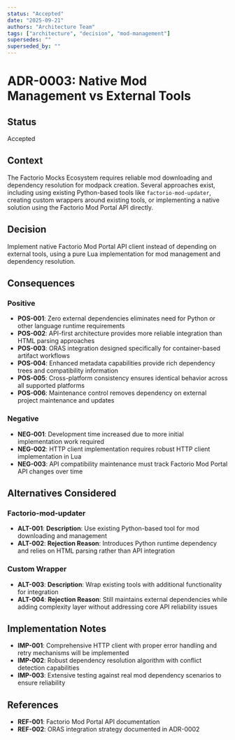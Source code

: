 ```yaml
---
status: "Accepted"
date: "2025-09-21"
authors: "Architecture Team"
tags: ["architecture", "decision", "mod-management"]
supersedes: ""
superseded_by: ""
---
```


# ADR-0003: Native Mod Management vs External Tools

## Status

Accepted

## Context

The Factorio Mocks Ecosystem requires reliable mod downloading and dependency resolution for modpack creation. Several
approaches exist, including using existing Python-based tools like `factorio-mod-updater`, creating custom wrappers
around existing tools, or implementing a native solution using the Factorio Mod Portal API directly.

## Decision

Implement native Factorio Mod Portal API client instead of depending on external tools, using a pure Lua
implementation for mod management and dependency resolution.

## Consequences

### Positive

- **POS-001**: Zero external dependencies eliminates need for Python or other language runtime requirements
- **POS-002**: API-first architecture provides more reliable integration than HTML parsing approaches
- **POS-003**: ORAS integration designed specifically for container-based artifact workflows
- **POS-004**: Enhanced metadata capabilities provide rich dependency trees and compatibility information
- **POS-005**: Cross-platform consistency ensures identical behavior across all supported platforms
- **POS-006**: Maintenance control removes dependency on external project maintenance and updates

### Negative

- **NEG-001**: Development time increased due to more initial implementation work required
- **NEG-002**: HTTP client implementation requires robust HTTP client implementation in Lua
- **NEG-003**: API compatibility maintenance must track Factorio Mod Portal API changes over time

## Alternatives Considered

### Factorio-mod-updater

- **ALT-001**: **Description**: Use existing Python-based tool for mod downloading and management
- **ALT-002**: **Rejection Reason**: Introduces Python runtime dependency and relies on HTML parsing rather than API
  integration

### Custom Wrapper

- **ALT-003**: **Description**: Wrap existing tools with additional functionality for integration
- **ALT-004**: **Rejection Reason**: Still maintains external dependencies while adding complexity layer without
  addressing core API reliability issues

## Implementation Notes

- **IMP-001**: Comprehensive HTTP client with proper error handling and retry mechanisms will be implemented
- **IMP-002**: Robust dependency resolution algorithm with conflict detection capabilities
- **IMP-003**: Extensive testing against real mod dependency scenarios to ensure reliability

## References

- **REF-001**: Factorio Mod Portal API documentation
- **REF-002**: ORAS integration strategy documented in ADR-0002
